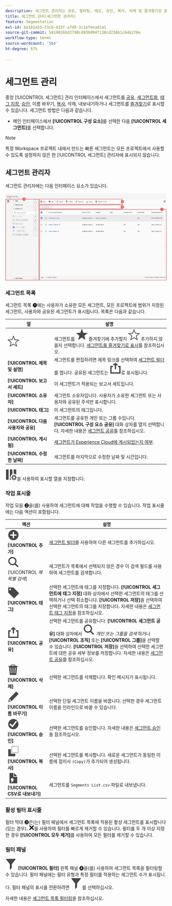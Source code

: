 ```yaml
---
description: 세그먼트 관리자는 공유, 필터링, 태깅, 승인, 복사, 삭제 및 즐겨찾기로 표시 등 다양한 세그먼트 처리 작업을 제공합니다.
title: 세그먼트 관리(세그먼트 관리자)
feature: Segmentation
exl-id: be182a55-23cb-415f-a7d0-3c1efeead1a1
source-git-commit: 5819026bd3798cd936094f138cd236b1cb4b278e
workflow-type: tm+mt
source-wordcount: '564'
ht-degree: 67%

---
```


# 세그먼트 관리


중앙 [!UICONTROL 세그먼트] 관리 인터페이스에서 세그먼트를 [공유](t-seg-share.md), [세그먼트화](t-seg-filter.md), [태그 지정](seg-tag.md), [승인](seg-approve.md), 이름 바꾸기, [복사](seg-copy.md), 삭제, 내보내기하거나 세그먼트를 [즐겨찾기](t-seg-favorite.md)로 표시할 수 있습니다. 세그먼트 방법은 다음과 같습니다.

* 메인 인터페이스에서 **[!UICONTROL 구성 요소]**&#x200B;를 선택한 다음 **[!UICONTROL 세그먼트]**&#x200B;를 선택합니다.


>[!NOTE]
>
>특정 Workspace 프로젝트 내에서 만드는 빠른 세그먼트는 모든 프로젝트에서 사용할 수 있도록 설정하지 않은 한 [!UICONTROL 세그먼트] 관리자에 표시되지 않습니다.
>

## 세그먼트 관리자

세그먼트 관리자에는 다음 인터페이스 요소가 있습니다.

![세그먼트 인터페이스](assets/segments-manager.png)

### 세그먼트 목록

세그먼트 목록 ➊에는 사용자가 소유한 모든 세그먼트, 모든 프로젝트에 범위가 지정된 세그먼트, 사용자와 공유된 세그먼트가 표시됩니다. 목록은 다음과 같습니다.

| 열 | 설명 |
| --- | --- | 
| ![StarOutline](/help/assets/icons/StarOutline.svg) | 세그먼트를 ![별](/help/assets/icons/Star.svg) 즐겨찾기에 추가할지 ![StarOutline](/help/assets/icons/StarOutline.svg) 추가하지 않을지 선택합니다. [세그먼트를 즐겨찾기로 표시](t-seg-favorite.md)를 참조하십시오. |
| **[!UICONTROL 제목 및 설명]** | 세그먼트를 편집하려면 제목 링크를 선택하여 [세그먼트 빌더](seg-build.md)를 엽니다. 공유된 세그먼트는 ![공유](/help/assets/icons/ShareAlt.svg)로 표시됩니다. |
| **[!UICONTROL 보고서 세트]** | 이 세그먼트가 적용되는 보고서 세트입니다. |
| **[!UICONTROL 소유자]** | 세그먼트 소유자입니다. 사용자가 소유한 세그먼트 또는 사용자와 공유된 주석만 표시합니다. |
| **[!UICONTROL 태그]** | 이 세그먼트의 태그입니다. |
| **[!UICONTROL 다음 사용자와 공유]** | 세그먼트를 공유한 개인 또는 그룹 수입니다. **[!UICONTROL 구성 요소 공유]** 대화 상자를 열지 선택합니다. 자세한 내용은 [세그먼트 공유](t-seg-share.md)를 참조하십시오. |
| **[!UICONTROL 게시됨]** | [세그먼트가 Experience Cloud에 게시되었는지 여부](seg-publish.md). |
| **[!UICONTROL 수정한 날짜]** | 세그먼트를 마지막으로 수정한 날짜 및 시간입니다. |

![ColumnSetting](/help/assets/icons/ColumnSetting.svg)을 사용하여 표시할 열을 지정합니다.

### 작업 표시줄

작업 모음 ➋을(를) 사용하여 세그먼트에 대해 작업을 수행할 수 있습니다. 작업 표시줄에는 다음 액션이 포함됩니다.

| 액션 | 설명 |
|---|---|
| ![AddCircle](/help/assets/icons/AddCircle.svg) **[!UICONTROL 추가]** | [세그먼트 빌더](seg-build.md)를 사용하여 다른 세그먼트를 추가하십시오. |
| ![검색](/help/assets/icons/Search.svg) [!UICONTROL *제목별 검색*] | 세그먼트가 목록에서 선택되지 않은 경우 이 검색 필드를 사용하여 세그먼트를 검색합니다. |
| ![레이블](/help/assets/icons/Label.svg) **[!UICONTROL 태그]** | 선택한 세그먼트에 태그를 지정합니다. **[!UICONTROL 세그먼트에 태그 지정]** 대화 상자에서 선택한 세그먼트의 태그를 선택하거나 선택 취소합니다. **[!UICONTROL 저장]**&#x200B;을 선택하여 선택한 세그먼트의 태그를 저장합니다. 자세한 내용은 [세그먼트 태그 지정](seg-tag.md)을 참조하십시오. |
| ![공유](/help/assets/icons/ShareAlt.svg) **[!UICONTROL 공유]** | 선택한 세그먼트를 공유합니다. **[!UICONTROL 세그먼트 공유]** 대화 상자에서 ![검색](/help/assets/icons/Search.svg) *개인 또는 그룹을 검색* 하거나 **[!UICONTROL 조직]** 또는 **[!UICONTROL 그룹]**&#x200B;을 선택할 수 있습니다. **[!UICONTROL 저장]**&#x200B;을 선택하여 선택한 세그먼트에 대한 공유 세부 정보를 저장합니다. 자세한 내용은 [세그먼트 공유](t-seg-share.md)를 참조하십시오. |
| ![삭제](/help/assets/icons/Delete.svg) **[!UICONTROL 삭제]** | 선택한 세그먼트를 삭제합니다. 확인 메시지가 표시됩니다. |
| ![편집](/help/assets/icons/Edit.svg) **[!UICONTROL 이름 바꾸기]** | 선택한 단일 세그먼트 이름을 바꿉니다. 선택한 경우 세그먼트 이름을 인라인으로 바꿀 수 있습니다. |
| ![CheckmarkCircle](/help/assets/icons/CheckmarkCircle.svg) **[!UICONTROL 승인]** | 선택한 세그먼트를 승인합니다. 자세한 내용은 [세그먼트 승인](seg-approve.md)을 참조하십시오. |
| ![복사](/help/assets/icons/Copy.svg) **[!UICONTROL 복사]** | 선택한 세그먼트를 복사합니다. 새로운 세그먼트가 동일한 이름에 접미사 `(Copy)`가 추가되어 생성됩니다. |
| ![FileCSV](/help/assets/icons/FileCSV.svg) **[!UICONTROL CSV로 내보내기]** | 세그먼트를 `Segments List.csv` 파일로 내보냅니다. |

### 활성 필터 표시줄

필터 막대 ➌은(는) 필터 패널에서 세그먼트 목록에 적용된 활성 세그먼트를 표시합니다(있는 경우). ![CrossSize75](/help/assets/icons/CrossSize75.svg)를 사용하여 필터를 빠르게 제거할 수 있습니다. 필터를 두 개 이상 지정한 경우 **[!UICONTROL 모두 제거]**&#x200B;를 사용하여 모든 필터를 제거할 수 있습니다.

### 필터 패널

![필터](/help/assets/icons/Filter.svg) **[!UICONTROL 필터]** 왼쪽 패널 ➍을(를) 사용하여 세그먼트 목록을 필터링할 수 있습니다. 필터 패널에는 필터 유형과 특정 필터를 적용하는 세그먼트 수가 표시됩니다. 필터 패널의 표시를 전환하려면 ![필터](/help/assets/icons/Filter.svg)를 선택하십시오.

자세한 내용은 [세그먼트 목록 필터링](t-seg-filter.md)을 참조하십시오.


<!--

The Segment Manager offers many ways of curating segments, such as sharing, filtering, tagging, approving, copying, deleting, and marking as favorites.

The Analytics Segment Manager shows you all the segments you own and that have been shared with you. Admin-level users can see all segments in the organization. This overview presents the user interface and the capabilities of the Segment Manager. 

![Segments manager](assets/segments-manager.png)

## Access the Segment Manager

1. In Adobe Analytics, select the **[!UICONTROL Components]** tab, then select **[!UICONTROL Segments]**.

   Or 

   In an existing report, select the Segments icon ![](https://spectrum.adobe.com/static/icons/workflow_18/Smock_Segmentation_18_N.svg) in the left navigation, then select **[!UICONTROL Manage]**.

## Available actions in the Segment Manager

In the Segment Manager, you can:

* [Filter segments](/help/components/segmentation/segmentation-workflow/t-seg-filter.md)

* [Mark segments as favorites](/help/components/segmentation/segmentation-workflow/t-seg-favorite.md)

* [Approve segments](/help/components/segmentation/segmentation-workflow/seg-approve.md)

* [Tag segments](/help/components/segmentation/segmentation-workflow/seg-tag.md)

* [Share segments](/help/components/segmentation/segmentation-workflow/t-seg-share.md)

* Export a segment to a CSV file.

* [Copy segments](/help/components/segmentation/segmentation-workflow/seg-copy.md)

* [Delete segments](/help/components/segmentation/segmentation-workflow/seg-delete.md)

## Configure columns

You can configure the information displayed for each segment in the Segment Manager by configuring the columns that are displayed.

To configure the visible columns in the Segment Manager:

1. In Adobe Analytics, select the **[!UICONTROL Components]** tab, then select **[!UICONTROL Segments]**. 

1. In the Segment Manager, select the **Customize columns** icon ![Customize columns icon](assets/customize-columns-icon.png), then select the columns that you want to be displayed in the Segment Manager.

   The following columns are available:

   | Column title | Description  |
   |---|---|
   | Title and description | These values are provided in the Segment builder. To edit the title and description, select the title link to open the Segment builder.  |
   | Favorites  | Displays star icons next to each segment, allowing you to mark segments as favorites. For more information, see [Mark segments as favorites](/help/components/segmentation/segmentation-workflow/t-seg-favorite.md). |
   | Report suites  | This column indicates in which report suite the segment was last saved.  |
   | Owner  | Indicates who owns the segment. As a non-Admin, you can see only segments you own or those that were shared with you.  |
   | Tags (not checked in column selector, hence column not appearing)  | Tags that were applied to the segment, either by you or by people who shared the segment with you.  |
   | Shared with  | Lists individuals or groups (Admin only) or All (Admin only) that you shared the segment with. <p>When a segment is being shared by you or with you, a share icon displays next to the segment name.</p>|
   | Date modified  | Shows the date that the segment was last modified.  |
   | Used in | Shows where segments are currently being used, and how many times they are being used in each area. <p>For example, if the segment is being used in 40 projects and 2 alerts, then the value of this column shows as [!UICONTROL **42 components**].</p> <p>Select the value in this column to see the breakdown of where the segments are being used (for example, [!UICONTROL **Projects (40)**], [!UICONTROL **Alerts (2)**]). Furthermore, you can view the list of items where the segments are being used. For example, so see the list of projects where they are being used, select the [!UICONTROL **Projects (40)**] link.</p><p>Each of the following areas shows the number of instances of segments being used in that area:</p>  <ul><li>[!UICONTROL **Projects**]<p>Contains segments that were [created in the segment builder](/help/components/segmentation/segmentation-workflow/seg-build.md) and are available for all projects.</p></li><li>[!UICONTROL **Ad hoc components**]<p>Contains segments that were [created as quick segments](/help/analyze/analysis-workspace/components/segments/quick-segments.md) and are available only within a single project.</p></li><li>[!UICONTROL **Scheduled projects**]</li><li>[!UICONTROL **Mobile Scorecards**]</li><li>[!UICONTROL **Annotations**]</li><li>[!UICONTROL **Alerts**]</li><li>[!UICONTROL **Calculated metrics**]</li><li>[!UICONTROL **Report Builder**]<p>Selecting this option downloads a CSV file, with the following columns of data:</p><ul><li>Report Builder Name</li><li>Last accessed</li><li>Last accessed IMS User ID</li><li>Last accessed user name</li></ul><p>When viewing information for Report Builder, usage information is available starting in September 2024.</p></li></ul><p>This information can help you determine whether a component is valuable to users in your organization, where it is used, and if it needs to be deleted or modified.</p><p>Consider the following when viewing this column:</p><ul><li>This information is available only to system administrators.</li><li>The [!UICONTROL **Used in**] column does not display by default. [Configure columns](#configure-columns) to display it.</li><li>If a segment includes another segment in its definition, any use of that segment is not shown in the [!UICONTROL **Used in**] column. If a segment is included in the definition of another type of component (such as a calculated metric), then usage is shown in the [!UICONTROL **Used in**] column.</li><li>This information does not include usage from the API or Data Warehouse.</li><li>If there is no data in this column for a given component but it has a [!UICONTROL **Last used**] date, the component might have been used in an analysis without being saved.</li><li>Usage information is available starting in September 2023.</li></ul><p>You can use the [Data Dictionary](/help/analyze/analysis-workspace/components/data-dictionary/data-dictionary-overview.md) along with this information to help you keep track of and better understand how components are being used in your organization.</p>  |
   | Last used | Shows the date when the segment was last used in any of the following component types: <ul><li>Alerts</li><li>Calculated metrics</li><li>Projects</li><li>Scheduled projects</li><li>Segments</li></ul> <p>This information can help you determine whether a component is valuable to users in your organization, where it is used, and if it needs to be deleted or modified.</p><p>Consider the following when viewing this column:</p><ul><li>This information does not include usage from the API, Report Builder, or Data Warehouse.</li><li>For some components, this column might not contain data if the component was last used prior to September 2023.</li><li>This information is available only to system administrators.</li></ul><p>You can use the [Data Dictionary](/help/analyze/analysis-workspace/components/data-dictionary/data-dictionary-overview.md) along with this information to help you keep track of and better understand how components are being used in your organization. |
   
   {style="table-layout:auto"}

## How-To Video {#section_B3C5DA22DC5248DBA17C56E03DA2D4F2}

This [Adobe Analytics video](https://experienceleague.adobe.com/docs/analytics-learn/tutorials/components/segmentation/segment-management-and-sharing.html) gives a short overview of how to use the Segment Manager.

-->
